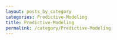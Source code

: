 ```yaml
---
layout: posts_by_category
categories: Predictive-Modeling
title: Predictive-Modeling
permalink: /category/Predictive-Modeling
---
```

